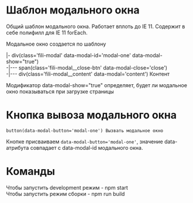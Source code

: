 # Шаблон модального окна
Общий шаблон модального окна. Работает вплоть до IE 11.
Содержит в себе полифилл для IE 11 forEach.

Модальное окно создается по шаблону  


|- div(class='fili-modal' data-modal-id='modal-one' data-modal-show="true")  
-|--- span(class='fili-modal__close-btn' data-modal-close='close')  
-|--- div(class='fili-modal__content' data-modal='content') Контент
      
Модификатор data-modal-show="true" определяет, будет ли модальное окно показываться при загрузке страницы

# Кнопка вывоза модального окна
`button(data-modal-button='modal-one') Вызвать модальное окно`

Кнопке присваиваем `data-modal-button='modal-one'`, значение data-атрибута совпадает с data-modal-id модального окна.

# Команды
Чтобы запустить development режим - npm start  
Чтобы запустить режим сборки - npm run build
